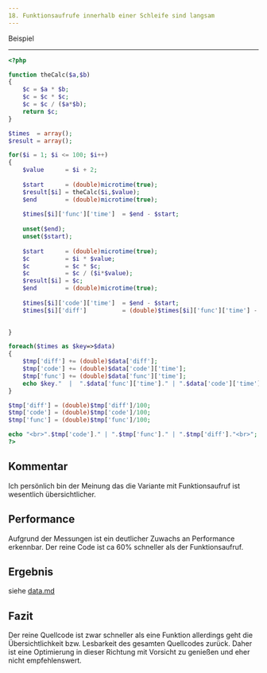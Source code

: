 ```yaml
---
18. Funktionsaufrufe innerhalb einer Schleife sind langsam
---
```


Beispiel
________
```php
<?php

function theCalc($a,$b)
{
	$c = $a * $b;
	$c = $c * $c;
	$c = $c / ($a*$b);
	return $c;
}

$times	= array();
$result	= array();

for($i = 1; $i <= 100; $i++)
{
	$value 		= $i + 2;
	
	$start		= (double)microtime(true);
	$result[$i]	= theCalc($i,$value);
	$end		= (double)microtime(true);
	
	$times[$i]['func']['time']  = $end - $start;
	
	unset($end);
	unset($start);
	
	$start		= (double)microtime(true);
	$c 			= $i * $value;
	$c 			= $c * $c;
	$c 			= $c / ($i*$value);
	$result[$i] = $c;
	$end		= (double)microtime(true);
		
	$times[$i]['code']['time']  = $end - $start;
	$times[$i]['diff']			= (double)$times[$i]['func']['time'] - $times[$i]['code']['time'];

	
}

foreach($times as $key=>$data)
{
	$tmp['diff'] += (double)$data['diff'];
	$tmp['code'] += (double)$data['code']['time'];
	$tmp['func'] += (double)$data['func']['time'];
	echo $key."  |  ".$data['func']['time']." | ".$data['code']['time']." | ".$data['diff']."<br>";
}

$tmp['diff'] = (double)$tmp['diff']/100;
$tmp['code'] = (double)$tmp['code']/100;
$tmp['func'] = (double)$tmp['func']/100;

echo "<br>".$tmp['code']." | ".$tmp['func']." | ".$tmp['diff']."<br>";
?>
```	
Kommentar
--------
Ich persönlich bin der Meinung das die Variante mit Funktionsaufruf ist wesentlich übersichtlicher.

Performance
-----------
Aufgrund der Messungen ist ein deutlicher Zuwachs an Performance erkennbar. Der reine Code ist ca 60% schneller als der Funktionsaufruf. 

Ergebnis
---------
siehe [data.md](data.md,"data.md")

Fazit
------
Der reine Quellcode ist zwar schneller als eine Funktion allerdings geht die Übersichtlichkeit bzw. Lesbarkeit des gesamten Quellcodes zurück.
Daher ist eine Optimierung in dieser Richtung mit Vorsicht zu genießen und eher nicht empfehlenswert. 

